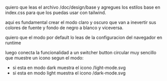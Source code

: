 quiero que leas el archivo /doc/design/base y agregues los estilos base en index.css para que los puedas usar con tailwind.

aqui es fundamental crear el modo claro y oscuro que van a inevertir sus colores de fuente y fondo de negro a blanco y viceversa. 

quiero que el modo por default lo leas de la configuracion del navegador en runtime

luego conecta la funcionalidad a un switcher button circular muy sencillo que muestre un icono segun el modo: 
- si esta en modo dark muestra el icono /light-mode.svg 
- si esta en modo light muestra el icono /dark-mode.svg 